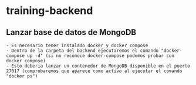 # training-backend


## Lanzar base de datos de MongoDB

    - Es necesario tener instalado docker y docker compose
    - Dentro de la carpeta del backend ejecutaremos el comando "docker-compose up -d" (si no reconoce docker-compose podemos probar con docker compose)
    - Esto deberia lanzar un contenedor de MongoDB disponible en el puerto 27017 (comprobaremos que aparece como activo al ejecutar el comando "docker ps")
